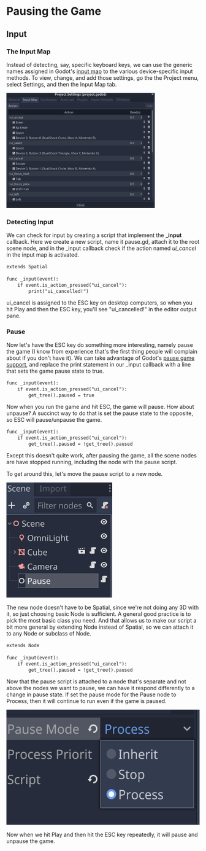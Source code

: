 # Pausing the Game

## Input

### The Input Map

Instead of detecting, say, specific keyboard keys, we can use the generic names assigned in Godot's [input map](https://docs.godotengine.org/en/stable/tutorials/inputs/input_examples.html#inputmap) to the various device-specific input methods. To view, change, and add those settings, go the the Project menu, select Settings, and then the Input Map tab.

<img src="images/inputmap.png" height="300">

### Detecting Input

We can check for input by creating a script that implement the **_input** callback. Here we create a new script, name it pause.gd, attach it to the root scene node, and in the _input callback check if the action named *ui_cancel* in the input map is activated.

```gdscript
extends Spatial

func _input(event):
	if event.is_action_pressed("ui_cancel"):
		print("ui_cancelled!")
```

ui_cancel is assigned to the ESC key on desktop computers, so when you hit Play and then the ESC key, you'll see "ui_cancelled!" in the editor output pane.

### Pause

Now let's have the ESC key do something more interesting, namely pause the game (I know from experience that's the first thing people will complain about if you don't have it). We can take advantage of Godot's [pause game support](https://docs.godotengine.org/en/stable/tutorials/misc/pausing_games.html), and replace the print statement in our _input callback with a line that sets the game pause state to true.

```gdscript
func _input(event):
	if event.is_action_pressed("ui_cancel"):
		get_tree().paused = true
```

Now when you run the game and hit ESC, the game will pause. How about unpause? A succinct way to do that is set the pause state to the opposite, so ESC will pause/unpause the game.

```gdscript
func _input(event):
	if event.is_action_pressed("ui_cancel"):
		get_tree().paused = !get_tree().paused
```

Except this doesn't quite work, after pausing the game, all the scene nodes are have stopped running, including the node with the pause script.

To get around this, let's move the pause script to a new node.

<img src="images/pausenode.png" height="300">

The new node doesn't have to be Spatial, since we're not doing any 3D with it, so just choosing basic Node is sufficient. A general good practice is to pick the most basic class you need. And that allows us to make our script a bit more general by extending Node instead of Spatial, so we can attach it to any Node or subclass of Node.

```gdscript
extends Node

func _input(event):
	if event.is_action_pressed("ui_cancel"):
		get_tree().paused = !get_tree().paused
```

Now that the pause script is attached to a node that's separate and not above the nodes we want to pause, we can have it respond differently to a change in pause state. If set the pause mode for the Pause node to Process, then it will continue to run even if the game is paused.

<img src="images/pausemode.png" height="300">

Now when we hit Play and then hit the ESC key repeatedly, it will pause and unpause the game.
